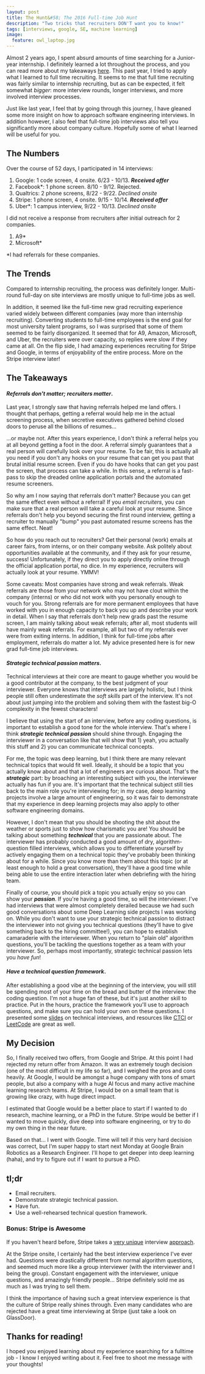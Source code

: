 ```yaml
---
layout: post
title: The Hunt&#58; The 2016 Full-time Job Hunt
description: "Two tricks that recruiters DON'T want you to know!"
tags: [interviews, google, SE, machine learning]
image:
  feature: owl_laptop.jpg
---
```


Almost 2 years ago, I spent absurd amounts of time searching for a Junior-year internship. I definitely learned a lot throughout the process, and you can read more about my takeaways [here]. This past year, I tried to apply what I learned to full time recruiting. It seems to me that full time recruiting was fairly similar to internship recruiting, but as can be expected, it felt somewhat *bigger*: more interview rounds, longer interviews, and more involved interview processes. 

Just like last year, I feel that by going through this journey, I have gleaned some more insight on how to approach software engineering interviews. In addition however, I also feel that full-time job interviews also tell you significantly more about company culture. Hopefully some of what I learned will be useful for you.

## The Numbers

Over the course of 52 days, I participated in 14 interviews:

1. Google: 1 code screen, 4 onsite. 6/23 - 10/13. ***Received offer***
2. Facebook\*: 1 phone screen. 8/10 - 9/12. Rejected.
3. Qualtrics: 2 phone screens, 8/22 - 9/22. *Declined onsite*
4. Stripe: 1 phone screen, 4 onsite. 9/15 - 10/14.  ***Received offer***
5. Uber\*: 1 campus interview, 9/22 - 10/13. *Declined onsite* 

I did not receive a response from recruiters after initial outreach for 2 companies.

1. A9\*
2. Microsoft\*

*I had referrals for these companies.

## The Trends

Compared to internship recruiting, the process was definitely longer. Multi-round full-day on site interviews are mostly unique to full-time jobs as well. 

In addition, it seemed like the full-time new grad recruiting experience varied widely between different companies (way more than internship recruiting). Converting students to full-time employees is the end goal for most university talent programs, so I was surprised that some of them seemed to be fairly disorganized. It seemed that for A9, Amazon, Microsoft, and Uber, the recruiters were over capacity, so replies were slow if they came at all. On the flip side, I had amazing experiences recruiting for Stripe and Google, in terms of enjoyability of the entire process. More on the Stripe interview later!


## The Takeaways

#### *Referrals don't matter; recruiters matter*. 


Last year, I strongly saw that having referrals helped me land offers. I thought that perhaps, getting a referral would help me in the actual screening process, when secretive executives gathered behind closed doors to peruse all the billions of resumes...

...or maybe not. After this years experience, I don't think a referral helps you at all beyond getting a foot in the door. A referral simply guarantees that a real person will carefully look over your resume. To be fair, this is actually all you need if you don't any hooks on your resume that can get you past that brutal initial resume screen. Even if you do have hooks that can get you past the screen, that process can take a while. In this sense, a referral is a fast-pass to skip the dreaded online application portals and the automated resume screeners.

So why am I now saying that referrals don't matter? Because you can get the same effect even without a referral! If you *email recruiters*, you can make sure that a real person will take a careful look at your resume. Since referrals don't help you beyond securing the first round interview, getting a recruiter to manually "bump" you past automated resume screens has the same effect. Neat!

So how do you reach out to recruiters? Get their personal (work) emails at career fairs, from interns, or on their company website. Ask politely about opportunities available at the community, and if they ask for your resume, success! Unfortunately, if they direct you to apply directly online through the official application portal, no dice. In my experience, recruiters will actually look at your resume. YMMV!


Some caveats: Most companies have strong and weak referrals. Weak referrals are those from your network who may not have clout within the company (interns) or who did not work with you personally enough to vouch for you. Strong referrals are for more permanent employees that have worked with you in enough capacity to back you up and describe your work in detail. When I say that referrals don't help new grads past the resume screen, I am mainly talking about weak referrals; after all, most students will have mainly weak referrals. For example, all but two of my referrals ever were from exiting interns. In addition, I think for full-time jobs after employment, referrals do matter a lot. My advice presented here is for new grad full-time job interviews.


#### *Strategic technical passion matters*. 

Technical interviews at their core are meant to gauge whether you would be a good contributor at the company, to the best judgment of your interviewer. Everyone knows that interviews are largely holistic, but I think people still often underestimate the *soft skills* part of the interview. It's not about just jumping into the problem and solving them with the fastest big-O complexity in the fewest characters!

I believe that using the start of an interview, before any coding questions, is important to establish a good tone for the whole interview. That's where I think ***strategic technical passion*** should shine through. Engaging the interviewer in a conversation like that will show that 1) yeah, you actually this stuff and 2) you can communicate technical concepts. 

For me, the topic was deep learning, but I think there are many relevant technical topics that would fit well. Ideally, it should be a topic that you actually know about and that a lot of engineers are curious about. That's the ***strategic*** part: by broaching an interesting subject with you, the interviewer actually has fun if you are. It's important that the technical subject still ties back to the main role you're interviewing for; in my case, deep learning projects involve a large amount of engineering, so it was fair to demonstrate that my experience in deep learning projects may also apply to other software engineering domains.

However, I don't mean that you should be shooting the shit about the weather or sports just to show how charismatic you are! You should be talking about something ***technical*** that you are passionate about. The interviewer has probably conducted a good amount of dry, algorithm-question filled interviews, which allows you to differentiate yourself by actively engaging them on a technical topic they've probably been thinking about for a while. Since you know more than them about this topic (or at least enough to hold a great conversation), they'll have a good time while being able to use the entire interaction later when debriefing with the hiring team.
 
Finally of course, you should pick a topic you actually enjoy so you can show your ***passion***. If you're having a good time, so will the interviewer. I've had interviews that were almost completely derailed because we had such good conversations about some Deep Learning side projects I was working on. While you don't want to use your strategic technical passion to distract the interviewer into not giving you technical questions (they'll have to give something back to the hiring committee!), you can hope to establish camaraderie with the interviewer. When you return to "plain old" algorithm questions, you'll be tackling the questions together as a team with your interviewer. So, perhaps most importantly, strategic technical passion lets you *have fun*!


#### ***Have a technical question framework***.

After establishing a good vibe at the beginning of the interview, you will still be spending most of your time on the bread and butter of the interview: the coding question. I'm not a huge fan of these, but it's just another skill to practice. Put in the hours, practice the framework you'll use to approach questions, and make sure you can hold your own on these questions. I presented some [slides] on technical interviews, and resources like [CTCI] or [LeetCode] are great as well.

## My Decision
 
So, I finally received two offers, from Google and Stripe. At this point I had rejected my return offer from Amazon. It was an extremely tough decision (one of the most difficult in my life so far), and I weighed the pros and cons heavily. At Google, I would be amongst a huge company with tons of smart people, but also a company with a huge AI focus and many active machine learning research teams. At Stripe, I would be on a small team that is growing like crazy, with huge direct impact. 

I estimated that Google would be a better place to start if I wanted to do research, machine learning, or a PhD in the future. Stripe would be better if I wanted to move quickly, dive deep into software engineering, or try to do my own thing in the near future. 

Based on that... I went with Google. Time will tell if this very hard decision was correct, but I'm super happy to start next Monday at Google Brain Robotics as a Research Engineer. I'll hope to get deeper into deep learning (haha), and try to figure out if I want to pursue a PhD. 

## **tl;dr**

- Email recruiters.
- Demonstrate strategic technical passion.
- Have fun.
- Use a well-rehearsed technical question framework.

### **Bonus: Stripe is Awesome**

If you haven't heard before, Stripe takes a [very unique] interview [approach]. 

At the Stripe onsite, I certainly had the best interview experience I've ever had. Questions were drastically different from normal algorithm questions, and seemed much more like a group interviewer (with the interviewer and I being the group). Constant engagement with the interviewer, unique questions, and amazingly friendly people... Stripe definitely sold me as much as I was trying to sell them. 

I think the importance of having such a great interview experience is that the culture of Stripe really shines through. Even many candidates who are rejected have a great time interviewing at Stripe (just take a look on GlassDoor). 


## Thanks for reading!

I hoped you enjoyed learning about my experience searching for a fulltime job - I know I enjoyed writing about it. Feel free to shoot me message with your thoughts!


[here]: <http://tedxiao.me/blog/Internship-Overview/>
[slides]: <https://www.slideshare.net/TedXiao/acing-the-coding-interview-68832316>
[CTCI]: <http://www.crackingthecodinginterview.com/>
[LeetCode]: <https://leetcode.com/>
[very unique]: <https://www.quora.com/What-is-the-engineering-interview-process-like-at-Stripe>
[approach]: <https://stripe.com/jobs/general-onsite.pdf>

